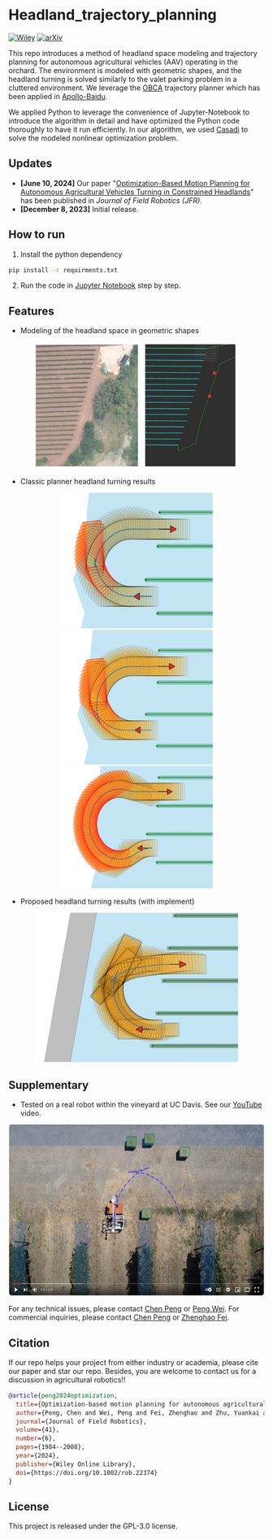 # Headland_trajectory_planning

[![Wiley](https://img.shields.io/badge/Wiley-rob.22374-blue)](https://onlinelibrary.wiley.com/doi/full/10.1002/rob.22374)
[![arXiv](https://img.shields.io/badge/arXiv-2308.01117-b31b1b.svg)](https://arxiv.org/abs/2308.01117)

This repo introduces a method of headland space modeling and trajectory planning for autonomous agricultural vehicles (AAV) operating in the orchard. The environment is modeled with geometric shapes, and the headland turning is solved similarly to the valet parking problem in a cluttered environment. We leverage the [OBCA](https://github.com/XiaojingGeorgeZhang/OBCA) trajectory planner which has been applied in [Apollo-Baidu](https://github.com/ApolloAuto/apollo). 

We applied Python to leverage the convenience of Jupyter-Notebook to introduce the algorithm in detail and have optimized the Python code thoroughly to have it run efficiently. In our algorithm, we used [Casadi](https://github.com/casadi/casadi) to solve the modeled nonlinear optimization problem.


## Updates

- **[June 10, 2024]** Our paper "[Optimization-Based Motion Planning for Autonomous Agricultural Vehicles Turning in Constrained Headlands](https://onlinelibrary.wiley.com/doi/full/10.1002/rob.22374)" has been published in *Journal of Field Robotics (JFR)*.
- **[December 8, 2023]** Initial release.


## How to run

1. Install the python dependency
```bash
pip install -r requirments.txt
```
2. Run the code in [Jupyter Notebook](https://github.com/AgRoboticsResearch/headland_trajectory_planning/test) step by step.


## Features

- Modeling of the headland space in geometric shapes
<p align="center">
    <img src="misc/headland-model.png" width=400 />
</p>

- Classic planner headland turning results
<p align="center">
    <img src="misc/Fish-Tail-Turn.png" width=300 />
    <img src="misc/Circle-Back-Turn.png" width=300/>
    <img src="misc/Omega-Turn.png" width=300/>
</p>

- Proposed headland turning results (with implement)
<p align="center">
   <img src="misc/mower-plan.png" width="400" />
</p>


## Supplementary

- Tested on a real robot within the vineyard at UC Davis. See our [YouTube](https://www.youtube.com/watch?v=sf0uDFwpSfo) video.
<a href="https://www.youtube.com/watch?v=sf0uDFwpSfo" target="blank">
    <p align="center">
        <img src="misc/video-cover.png" width="600" height="337" />
    </p>
</a>

For any technical issues, please contact [Chen Peng](mailto:penchen@ucdavis.edu) or [Peng Wei](mailto:penwei@ucdavis.edu).
For commercial inquiries, please contact [Chen Peng](mailto:chen.peng@zju.edu.cn) or [Zhenghao Fei](mailto:zfei@zju.edu.cn).


## Citation

If our repo helps your project from either industry or academia, please cite our paper and star our repo. Besides, you are welcome to contact us for a discussion in agricultural robotics!!

```bibtex
@article{peng2024optimization,
  title={Optimization-based motion planning for autonomous agricultural vehicles turning in constrained headlands},
  author={Peng, Chen and Wei, Peng and Fei, Zhenghao and Zhu, Yuankai and Vougioukas, Stavros G},
  journal={Journal of Field Robotics},
  volume={41},
  number={6},
  pages={1984--2008},
  year={2024},
  publisher={Wiley Online Library},
  doi={https://doi.org/10.1002/rob.22374}
}
```

## License
This project is released under the GPL-3.0 license.